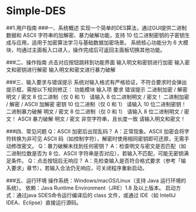 # Simple-DES
##1.用户指南
###一、系统概述
实现一个简单的DES算法，通过GUI提供二进制数据和 ASCII 字符串的加解密、暴力破解功能，支持 10 位二进制密钥的子密钥生成与应用，适用于加密算法学习与基础数据加密场景。
系统核心功能分为 6 大模块，均通过主面板入口进入，操作完成后可返回主面板切换其他功能。

###二、操作指南
点击对应按钮跳转到功能界面
输入明文和密钥进行加密
输入密文和密钥进行解密
输入明文和密文进行暴力破解

###三、输入要求与错误提示
系统对输入格式有严格验证，不符合要求时会弹出提示框，需按以下规则修正：
功能模块	输入项	要求	错误提示
二进制加密 / 解密	明文 / 密文	8 位二进制（仅 0 和 1）	请输入 8 位二进制明文 / 密文！
二进制加密 / 解密 / ASCII 加解密	密钥	10 位二进制（仅 0 和 1）	请输入 10 位二进制密钥！
二进制暴力破解	明文 / 密文	8 位二进制（仅 0 和 1）	请输入 8 位二进制明文 / 密文！
ASCII 暴力破解	明文 / 密文	非空字符串，且长度一致	请输入明文和密文！

###四、常见问题
Q：ASCII 加密后出现乱码？
A：正常现象。ASCII 加密会将字符转换为非可见 ASCII 码（如控制字符），解密时使用相同密钥即可还原，无需手动修改密文。
Q：暴力破解未找到任何密钥？
A：检查明文与密文是否匹配（如二进制位数是否为 8 位、ASCII 字符串是否对应），若输入不匹配，可能无密钥满足条件。
Q：点击按钮后无响应？
A：先检查输入是否符合格式要求（参考「输入要求」章节），若输入合法仍无响应，可关闭程序重新启动。

###五、运行环境
操作系统：Windows/macOS/Linux（支持 Java 运行环境的系统）。
依赖：Java Runtime Environment（JRE）1.8 及以上版本。
启动方式：通过java SDES命令运行编译后的 class 文件，或通过 IDE（如 IntelliJ IDEA、Eclipse）直接运行源码。
